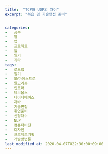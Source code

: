 ```yaml
---
title:  "TCP와 UDP의 차이"
excerpt: "복습 겸 기술면접 준비"


categories:
-   공부
-   웹
-   앱
-   프로젝트
-   툴
-   일기
-   기타
tags:
-   로드맵
-   일기
-   SW마에스트로
-   알고리즘
-   인프라
-   데브옵스
-   데이터베이스
-   자바
-   기술면접
-   취업준비
-   선형대수
-   NLP
-   컴퓨터비전
-   디자인
-   프로젝트기획
-   개발방법론
last_modified_at: 2020-04-07TO22:30:00+09:00
---
```

